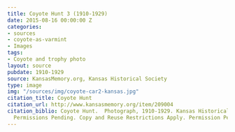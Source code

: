 ```yaml
---
title: Coyote Hunt 3 (1910-1929)
date: 2015-08-16 00:00:00 Z
categories:
- sources
- coyote-as-varmint
- Images
tags:
- Coyote and trophy photo
layout: source
pubdate: 1910-1929
source: KansasMemory.org, Kansas Historical Society
type: image
img: "/sources/img/coyote-car2-kansas.jpg"
citation_title: Coyote Hunt
citation_url: http://www.kansasmemory.org/item/209004
citation_biblio: Coyote Hunt.  Photograph, 1910-1929. Kansas Historical Society.  http://www.kansasmemory.org/item/209004.
  Permissions Pending. Copy and Reuse Restrictions Apply. Permission Pending.
---
```



